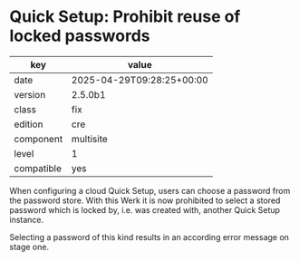 [//]: # (werk v2)
# Quick Setup: Prohibit reuse of locked passwords

key        | value
---------- | ---
date       | 2025-04-29T09:28:25+00:00
version    | 2.5.0b1
class      | fix
edition    | cre
component  | multisite
level      | 1
compatible | yes

When configuring a cloud Quick Setup, users can choose a password from the password store. With this Werk it is now prohibited to select a stored password which is locked by, i.e. was created with, another Quick Setup instance.

Selecting a password of this kind results in an according error message on stage one.
